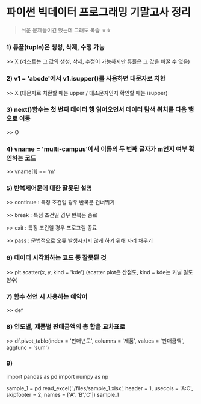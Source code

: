 # 파이썬 빅데이터 프로그래밍 기말고사 정리

> 쉬운 문제들이긴 했는데 그래도 복습 ㅎㅎ



### 1) 튜플(tuple)은 생성, 삭제, 수정 가능

\>> X		(리스트는 그 값의 생성, 삭제, 수정이 가능하지만 튜플은 그 값을 바꿀 수 없음)



### 2) v1 = 'abcde'에서 v1.isupper()를 사용하면 대문자로 치환

\>> X 		(대문자로 치환할 때는 upper / 대소문자인지 확인할 때는 isupper)



### 3) next()함수는 첫 번째 데이터 행 읽어오면서 데이터 탐색 위치를 다음 행으로 이동

\>> O



### 4) vname = 'multi-campus'에서 이름의 두 번째 글자가 m인지 여부 확인하는 코드

\>> vname[1] == 'm'



### 5) 반복제어문에 대한 잘못된 설명

\>> continue : 특정 조건일 경우 반복문 건너뛰기

\>> break : 특정 조건일 경우 반복문 종료

\>> exit : 특정 조건일 경우 프로그램 종료

\>> pass : 문법적으로 오류 발생시키지 않게 하기 위해 자리 채우기



### 6) 데이터 시각화하는 코드 중 잘못된 것

\>> plt.scatter(x, y, kind = 'kde')		(scatter plot은 산점도, kind = kde는 커널 밀도 함수)



### 7) 함수 선언 시 사용하는 예약어

\>> def



### 8) 연도별, 제품별 판매금액의 총 합을 교차표로

\>> df.pivot_table(index  = '판매년도', columns = '제품', values = '판매금액', aggfunc = 'sum')



### 9) 









import pandas as pd
import numpy as np

sample_1 = pd.read_excel('./files/sample_1.xlsx',
                        header = 1,
                        usecols = 'A:C',
                        skipfooter = 2,
                        names = ['A', 'B','C'])
sample_1